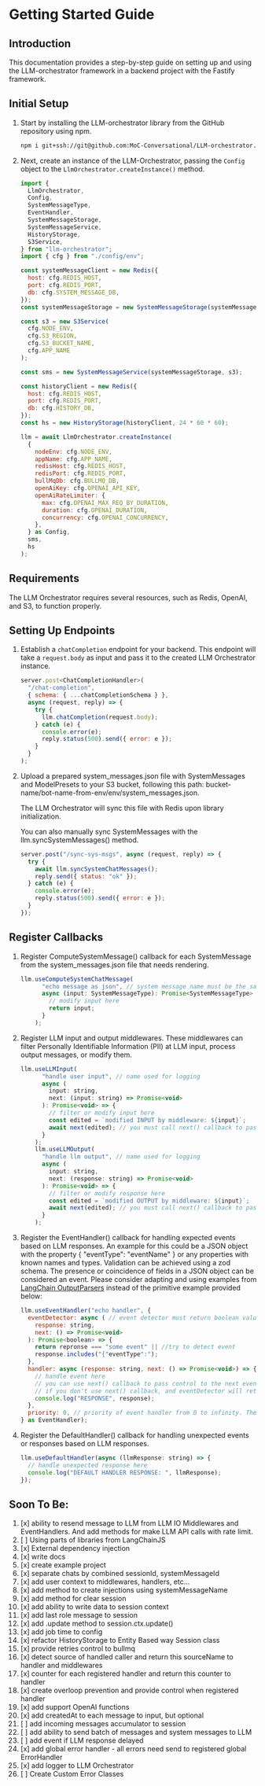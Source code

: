# Getting Started Guide
## Introduction
This documentation provides a step-by-step guide on setting up and using the LLM-orchestrator framework in a backend project with the Fastify framework.

## Initial Setup
1. Start by installing the LLM-orchestrator library from the GitHub repository using npm.

    ```bash
    npm i git+ssh://git@github.com:MoC-Conversational/LLM-orchestrator.git
    ```

2. Next, create an instance of the LLM-Orchestrator, passing the `Config` object to the `LlmOrchestrator.createInstance()` method.

    ```js
    import {
      LlmOrchestrator,
      Config,
      SystemMessageType,
      EventHandler,
      SystemMessageStorage,
      SystemMessageService,
      HistoryStorage,
      S3Service,
    } from "llm-orchestrator";
    import { cfg } from "./config/env";

    const systemMessageClient = new Redis({
      host: cfg.REDIS_HOST,
      port: cfg.REDIS_PORT,
      db: cfg.SYSTEM_MESSAGE_DB,
    });
    const systemMessageStorage = new SystemMessageStorage(systemMessageClient);

    const s3 = new S3Service(
      cfg.NODE_ENV,
      cfg.S3_REGION,
      cfg.S3_BUCKET_NAME,
      cfg.APP_NAME
    );

    const sms = new SystemMessageService(systemMessageStorage, s3);

    const historyClient = new Redis({
      host: cfg.REDIS_HOST,
      port: cfg.REDIS_PORT,
      db: cfg.HISTORY_DB,
    });
    const hs = new HistoryStorage(historyClient, 24 * 60 * 60);

    llm = await LlmOrchestrator.createInstance(
      {
        nodeEnv: cfg.NODE_ENV,
        appName: cfg.APP_NAME,
        redisHost: cfg.REDIS_HOST,
        redisPort: cfg.REDIS_PORT,
        bullMqDb: cfg.BULLMQ_DB,
        openAiKey: cfg.OPENAI_API_KEY,
        openAiRateLimiter: {
          max: cfg.OPENAI_MAX_REQ_BY_DURATION,
          duration: cfg.OPENAI_DURATION,
          concurrency: cfg.OPENAI_CONCURRENCY,
        },
      } as Config,
      sms,
      hs
    );
    ```

## Requirements
The LLM Orchestrator requires several resources, such as Redis, OpenAI, and S3, to function properly.

## Setting Up Endpoints

1. Establish a `chatCompletion` endpoint for your backend. This endpoint will take a `request.body` as input and pass it to the created LLM Orchestrator instance.


    ```js
    server.post<ChatCompletionHandler>(
      "/chat-completion",
      { schema: { ...chatCompletionSchema } },
      async (request, reply) => {
        try {
          llm.chatCompletion(request.body);
        } catch (e) {
          console.error(e);
          reply.status(500).send({ error: e });
        }
      }
    );
    ```

2. Upload a prepared system_messages.json file with SystemMessages and ModelPresets to your S3 bucket, following this path: bucket-name/bot-name-from-env/env/system_messages.json. 

   The LLM Orchestrator will sync this file with Redis upon library initialization. 

   You can also manually sync SystemMessages with the llm.syncSystemMessages() method.

    ```js
    server.post("/sync-sys-msgs", async (request, reply) => {
      try {
        await llm.syncSystemChatMessages();
        reply.send({ status: "ok" });
      } catch (e) {
        console.error(e);
        reply.status(500).send({ error: e });
      }
    });
    ```
## Register Callbacks

1. Register ComputeSystemMessage() callback for each SystemMessage from the system_messages.json file that needs rendering.

    ```js
    llm.useComputeSystemChatMessage(
          "echo message as json", // system message name must be the same as in system_messages.json file
          async (input: SystemMessageType): Promise<SystemMessageType> => {
            // modify input here
            return input;
          }
        );
    ```

2. Register LLM input and output middlewares. These middlewares can filter Personally Identifiable Information (PII) at LLM input, process output messages, or modify them.

    ```js
    llm.useLLMInput(
          "handle user input", // name used for logging
          async (
            input: string,
            next: (input: string) => Promise<void>
          ): Promise<void> => {
            // filter or modify input here
            const edited = `modified INPUT by middleware: ${input}`;
            await next(edited); // you must call next() callback to pass control to the next middleware.
          }
        );
        llm.useLLMOutput(
          "handle llm output", // name used for logging
          async (
            input: string,
            next: (response: string) => Promise<void>
          ): Promise<void> => {
            // filter or modify response here
            const edited = `modified OUTPUT by middleware: ${input}`;
            await next(edited); // you must call next() callback to pass control to the next middleware.
          }
        );
    ```

3. Register the EventHandler() callback for handling expected events based on LLM responses.
  An example for this could be a JSON object with the property { "eventType": "eventName" } or any properties with known names and types. Validation can be achieved using a zod schema.
  The presence or coincidence of fields in a JSON object can be considered an event.
  Please consider adapting and using examples from [LangChain OutputParsers](https://js.langchain.com/docs/modules/prompts/output_parsers/) instead of the primitive example provided below:

    ```js
    llm.useEventHandler("echo handler", {
      eventDetector: async ( // event detector must return boolean value
        response: string,
        next: () => Promise<void>
      ): Promise<boolean> => {
        return repronse === "some event" || //try to detect event
        response.includes("{"eventType":");
      },
      handler: async (response: string, next: () => Promise<void>) => {
        // handle event here
        // you can use next() callback to pass control to the next event handler to handle several events and then LLM Orchestrator will execute Handler with the highest priority
        // if you don't use next() callback, and eventDetector will return true, then LLM Orchestrator will execute Handler immediately
        console.log("RESPONSE", response);
      },
      priority: 0, // priority of event handler from 0 to infinity. The higher number has higher priority
    } as EventHandler);
    ```
4. Register the DefaultHandler() callback for handling unexpected events or responses based on LLM responses.

    ```js
    llm.useDefaultHandler(async (llmResponse: string) => {
      // handle unexpected response here
      console.log("DEFAULT HANDLER RESPONSE: ", llmResponse);
    });
    ```

## Soon To Be:
1. [x] ability to resend message to LLM from LLM IO Middlewares and EventHandlers. And add methods for make LLM API calls with rate limit.
2. [ ] Using parts of libraries from LangChainJS
3. [x] External dependency injection
4. [x] write docs
5. [x] create example project
7. [x] separate chats by combined sessionId, systemMessageId
8. [x] add user context to middlewares, handlers, etc...
9. [x] add method to create injections using systemMessageName
10. [x] add method for clear session
11. [x] add ability to write data to session context
12. [x] add last role message to session
13. [x] add .update method to session.ctx.update()
14. [x] add job time to config
15. [x] refactor HistoryStorage to Entity Based way Session class
16. [x] provide retries control to bullmq
18. [x] detect source of handled caller and return this sourceName to handler and middlewares
19. [x] counter for each registered handler and return this counter to handler
20. [x] create overloop prevention and provide control when registered handler
21. [x] add support OpenAI functions
22. [x] add createdAt to each message to input, but optional
23. [ ] add incoming messages accumulator to session
24. [ ] add ability to send batch of messages and system messages to LLM
25. [ ] add event if LLM response delayed
26. [x] add global error handler - all errors need send to registered global ErrorHandler
27. [x] add logger to LLM Orchestrator
28. [ ] Create Custom Error Classes
